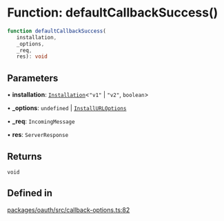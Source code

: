 # Function: defaultCallbackSuccess()

```ts
function defaultCallbackSuccess(
   installation, 
   _options, 
   _req, 
   res): void
```

## Parameters

• **installation**: [`Installation`](../interfaces/Installation.md)\<`"v1"` \| `"v2"`, `boolean`\>

• **\_options**: `undefined` \| [`InstallURLOptions`](../interfaces/InstallURLOptions.md)

• **\_req**: `IncomingMessage`

• **res**: `ServerResponse`

## Returns

`void`

## Defined in

[packages/oauth/src/callback-options.ts:82](https://github.com/slackapi/node-slack-sdk/blob/7b348598b763c2b7545d1042b5f0429775cfa62c/packages/oauth/src/callback-options.ts#L82)
